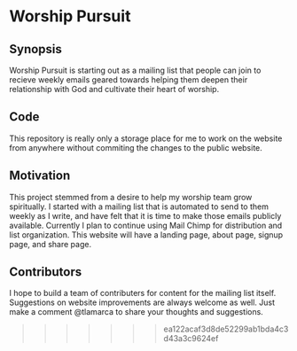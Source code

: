 # Worship Pursuit

## Synopsis

Worship Pursuit is starting out as a mailing list that people can join to recieve weekly emails geared towards helping them deepen their relationship with God and cultivate their heart of worship.

## Code

This repository is really only a storage place for me to work on the website from anywhere without commiting the changes to the public website.

## Motivation

This project stemmed from a desire to help my worship team grow spiritually. I started with a mailing list that is automated to send to them weekly as I write, and have felt that it is time to make those emails publicly available. Currently I plan to continue using Mail Chimp for distribution and list organization. This website will have a landing page, about page, signup page, and share page.

## Contributors

I hope to build a team of contributers for content for the mailing list itself. Suggestions on website improvements are always welcome as well. Just make a comment @tlamarca to share your thoughts and suggestions.
>>>>>>> ea122acaf3d8de52299ab1bda4c3d43a3c9624ef
